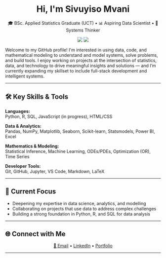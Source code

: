 <h1 align="center">Hi, I'm Sivuyiso Mvani</h1>

<p align="center">
  🎓 BSc. Applied Statistics Graduate (UCT) • 📊 Aspiring Data Scientist • 🧠 Systems Thinker
</p>

<p align="center">
  <a href="https://github.com/yourusername"><img src="https://img.shields.io/badge/GitHub-100000?style=flat&logo=github&logoColor=white"/></a>
  <a href="https://linkedin.com/in/yourprofile"><img src="https://img.shields.io/badge/LinkedIn-0A66C2?style=flat&logo=linkedin&logoColor=white"/></a>
</p>


Welcome to my GitHub profile! I'm interested in using data, code, and mathematical modeling to understand and model systems, solve problems, and build tools. I enjoy working on projects at the intersection of statistics, data, and technology to drive meaningful insights and solutions — and I’m currently expanding my skillset to include full-stack development and intelligent systems.



---

## 🛠️ Key Skills & Tools
  
**Languages:**  
Python, R, SQL, JavaScript (in progress), HTML/CSS

**Data & Analytics:**  
Pandas, NumPy, Matplotlib, Seaborn, Scikit-learn, Statsmodels, Power BI, Excel

**Mathematics & Modeling:**  
Statistical Inference, Machine Learning, ODEs/PDEs, Optimization (OR), Time Series

**Developer Tools:**  
Git, GitHub, Jupyter, VS Code, Markdown, LaTeX

---

## 🎯 Current Focus

- Deepening my expertise in data science, analytics, and modelling
- Collaborating on projects that use data to address complex challenges
- Building a strong foundation in Python, R, and SQL for data analysis

---

## 🌐 Connect with Me

<p align="center">
  <a href="mailto:youremail@example.com">📧 Email</a> •
  <a href="https://linkedin.com/in/yourprofile" target = "_blank" >LinkedIn</a> •
  <a href="https://sivuyisomvani.github.io" target = "_blank" >Portfolio</a>
</p>

---

<!--
**sivuyisomvani28/sivuyisomvani28** is a ✨ special ✨ repository because its `README.md` appears on your GitHub profile.
-->
